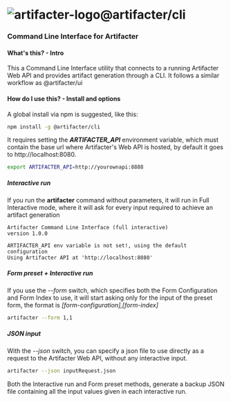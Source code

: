 # ![artifacter-logo](https://raw.githubusercontent.com/arthmoeros/artifacter-ui/master/src/assets/img/rsz_artifacter-logo.png)@artifacter/cli

### Command Line Interface for Artifacter

#### What's this? - Intro
This a Command Line Interface utility that connects to a running Artifacter Web API and provides artifact generation through a CLI. It follows a similar workflow as @artifacter/ui

#### How do I use this? - Install and options
A global install via npm is suggested, like this:

```bash
npm install -g @artifacter/cli
```

It requires setting the ***ARTIFACTER_API*** environment variable, which must contain the base url where Artifacter's Web API is hosted, by default it goes to http://localhost:8080.

```bash
export ARTIFACTER_API=http://yourownapi:8888
```

##### Interactive run
If you run the **artifacter** command without parameters, it will run in Full Interactive mode, where it will ask for every input required to achieve an artifact generation

```console
Artifacter Command Line Interface (full interactive)
version 1.0.0

ARTIFACTER_API env variable is not set!, using the default configuration
Using Artifacter API at 'http://localhost:8080'
```

##### Form preset + Interactive run
If you use the *--form* switch, which specifies both the Form Configuration and Form Index to use, it will start asking only for the input of the preset form, the format is *[form-configuration],[form-index]*

```bash
artifacter --form 1,1
```

##### JSON input
With the *--json* switch, you can specify a json file to use directly as a request to the Artifacter Web API, without any interactive input.

```bash
artifacter --json inputRequest.json
```

Both the Interactive run and Form preset methods, generate a backup JSON file containing all the input values given in each interactive run.
